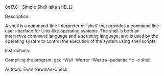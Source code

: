 0x17.C - Simple Shell (aka sHELL)

Description:

A shell is a command-line interpreter or 'shell' that provides a command line user interface for Unix-like operating systems. The shell is both an interactive command language and a scripting language, and is used by the operating system to control the execution of the system using shell scripts.

Instructions:

Compiling the program:
gcc -Wall -Werror -Wextra -pedantic *.c -o shell

Authors:
Evan Newman-Chock
